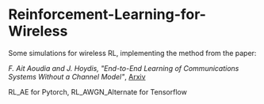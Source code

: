 # Reinforcement-Learning-for-Wireless
Some simulations for wireless RL, implementing the method from the paper:

*F. Ait Aoudia and J. Hoydis, "End-to-End Learning of Communications Systems Without a Channel Model"*,
[Arxiv](https://arxiv.org/pdf/1804.02276.pdf)

RL_AE for Pytorch, RL_AWGN_Alternate for Tensorflow 
